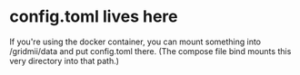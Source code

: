 # config.toml lives here

If you're using the docker container, you can mount something into /gridmii/data and put config.toml there.
(The compose file bind mounts this very directory into that path.)
